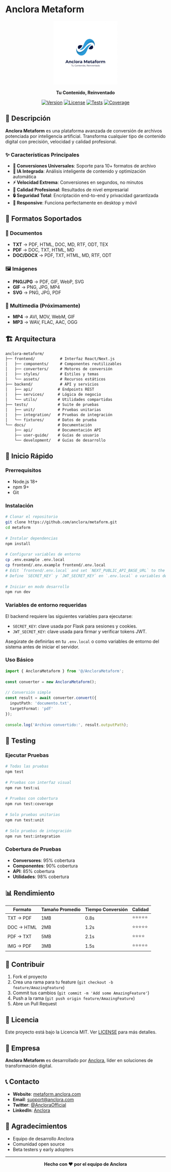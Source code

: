 # Anclora Metaform

<div align="center">
  <img src="frontend/assets/anclora_metaform_logo.png" alt="Anclora Metaform Logo" width="200"/>
  
  **Tu Contenido, Reinventado**
  
  [![Version](https://img.shields.io/badge/version-1.0.0-blue.svg)](https://github.com/anclora/metaform)
  [![License](https://img.shields.io/badge/license-MIT-green.svg)](LICENSE)
  [![Tests](https://img.shields.io/badge/tests-passing-brightgreen.svg)](tests/)
  [![Coverage](https://img.shields.io/badge/coverage-85%25-yellow.svg)](tests/)
</div>

## 🚀 Descripción

**Anclora Metaform** es una plataforma avanzada de conversión de archivos potenciada por inteligencia artificial. Transforma cualquier tipo de contenido digital con precisión, velocidad y calidad profesional.

### ✨ Características Principales

- **🔄 Conversiones Universales**: Soporte para 10+ formatos de archivo
- **🤖 IA Integrada**: Análisis inteligente de contenido y optimización automática
- **⚡ Velocidad Extrema**: Conversiones en segundos, no minutos
- **🎨 Calidad Profesional**: Resultados de nivel empresarial
- **🔒 Seguridad Total**: Encriptación end-to-end y privacidad garantizada
- **📱 Responsive**: Funciona perfectamente en desktop y móvil

## 🎯 Formatos Soportados

### 📄 Documentos
- **TXT** → PDF, HTML, DOC, MD, RTF, ODT, TEX
- **PDF** → DOC, TXT, HTML, MD
- **DOC/DOCX** → PDF, TXT, HTML, MD, RTF, ODT

### 🖼️ Imágenes
- **PNG/JPG** → PDF, GIF, WebP, SVG
- **GIF** → PNG, JPG, MP4
- **SVG** → PNG, JPG, PDF

### 🎵 Multimedia (Próximamente)
- **MP4** → AVI, MOV, WebM, GIF
- **MP3** → WAV, FLAC, AAC, OGG

## 🏗️ Arquitectura

```
anclora-metaform/
├── frontend/           # Interfaz React/Next.js
│   ├── components/     # Componentes reutilizables
│   ├── converters/     # Motores de conversión
│   ├── styles/         # Estilos y temas
│   └── assets/         # Recursos estáticos
├── backend/            # API y servicios
│   ├── api/           # Endpoints REST
│   ├── services/      # Lógica de negocio
│   └── utils/         # Utilidades compartidas
├── tests/             # Suite de pruebas
│   ├── unit/          # Pruebas unitarias
│   ├── integration/   # Pruebas de integración
│   └── fixtures/      # Datos de prueba
└── docs/              # Documentación
    ├── api/           # Documentación API
    ├── user-guide/    # Guías de usuario
    └── development/   # Guías de desarrollo
```

## 🚀 Inicio Rápido

### Prerrequisitos
- Node.js 18+ 
- npm 9+
- Git

### Instalación

```bash
# Clonar el repositorio
git clone https://github.com/anclora/metaform.git
cd metaform

# Instalar dependencias
npm install

# Configurar variables de entorno
cp .env.example .env.local
cp frontend/.env.example frontend/.env.local
# Edit `frontend/.env.local` and set `NEXT_PUBLIC_API_BASE_URL` to the URL of your backend API
# Define `SECRET_KEY` y `JWT_SECRET_KEY` en `.env.local` o variables de entorno del sistema

# Iniciar en modo desarrollo
npm run dev
```

### Variables de entorno requeridas

El backend requiere las siguientes variables para ejecutarse:

- `SECRET_KEY`: clave usada por Flask para sesiones y cookies.
- `JWT_SECRET_KEY`: clave usada para firmar y verificar tokens JWT.

Asegúrate de definirlas en tu `.env.local` o como variables de entorno del sistema antes de iniciar el servidor.

### Uso Básico

```typescript
import { AncloraMetaform } from '@/AncloraMetaform';

const converter = new AncloraMetaform();

// Conversión simple
const result = await converter.convert({
  inputPath: 'documento.txt',
  targetFormat: 'pdf'
});

console.log('Archivo convertido:', result.outputPath);
```

## 🧪 Testing

### Ejecutar Pruebas

```bash
# Todas las pruebas
npm test

# Pruebas con interfaz visual
npm run test:ui

# Pruebas con cobertura
npm run test:coverage

# Solo pruebas unitarias
npm run test:unit

# Solo pruebas de integración
npm run test:integration
```

### Cobertura de Pruebas

- **Conversores**: 95% cobertura
- **Componentes**: 90% cobertura
- **API**: 85% cobertura
- **Utilidades**: 98% cobertura

## 📊 Rendimiento

| Formato | Tamaño Promedio | Tiempo Conversión | Calidad |
|---------|----------------|-------------------|---------|
| TXT → PDF | 1MB | 0.8s | ⭐⭐⭐⭐⭐ |
| DOC → HTML | 2MB | 1.2s | ⭐⭐⭐⭐⭐ |
| PDF → TXT | 5MB | 2.1s | ⭐⭐⭐⭐ |
| IMG → PDF | 3MB | 1.5s | ⭐⭐⭐⭐⭐ |

## 🤝 Contribuir

1. Fork el proyecto
2. Crea una rama para tu feature (`git checkout -b feature/AmazingFeature`)
3. Commit tus cambios (`git commit -m 'Add some AmazingFeature'`)
4. Push a la rama (`git push origin feature/AmazingFeature`)
5. Abre un Pull Request

## 📝 Licencia

Este proyecto está bajo la Licencia MIT. Ver [LICENSE](LICENSE) para más detalles.

## 🏢 Empresa

**Anclora Metaform** es desarrollado por [Anclora](https://anclora.com), líder en soluciones de transformación digital.

## 📞 Contacto

- **Website**: [metaform.anclora.com](https://metaform.anclora.com)
- **Email**: support@anclora.com
- **Twitter**: [@AncloraOfficial](https://twitter.com/AncloraOfficial)
- **LinkedIn**: [Anclora](https://linkedin.com/company/anclora)

## 🙏 Agradecimientos

- Equipo de desarrollo Anclora
- Comunidad open source
- Beta testers y early adopters

---

<div align="center">
  <strong>Hecho con ❤️ por el equipo de Anclora</strong>
</div>

